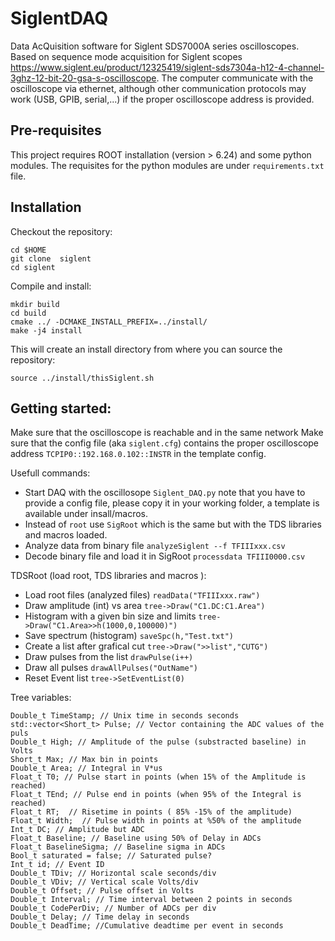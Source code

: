# SiglentDAQ

Data AcQuisition software for Siglent SDS7000A series oscilloscopes. Based on sequence mode acquisition for Siglent scopes https://www.siglent.eu/product/12325419/siglent-sds7304a-h12-4-channel-3ghz-12-bit-20-gsa-s-oscilloscope. The computer communicate with the oscilloscope via ethernet, although other communication protocols may work (USB, GPIB, serial,...) if the proper oscilloscope address is provided.

## Pre-requisites

This project requires ROOT installation (version > 6.24) and some python modules. The requisites for the python modules are under `requirements.txt` file.

## Installation

Checkout the repository:
```
cd $HOME
git clone  siglent
cd siglent
```
Compile and install:
```
mkdir build
cd build
cmake ../ -DCMAKE_INSTALL_PREFIX=../install/ 
make -j4 install
```
This will create an install directory from where you can source the repository:

```
source ../install/thisSiglent.sh
```

## Getting started:

Make sure that the oscilloscope is reachable and in the same network Make sure that the config file (aka `siglent.cfg`) contains the proper oscilloscope address `TCPIP0::192.168.0.102::INSTR` in the template config.

Usefull commands:
* Start DAQ with the oscillosope `Siglent_DAQ.py` note that you have to provide a config file, please copy it in your working folder, a template is available under insall/macros.
* Instead of `root` use `SigRoot` which is the same but with the TDS libraries and macros loaded.
* Analyze data from binary file `analyzeSiglent --f TFIIIxxx.csv`
* Decode binary file and load it in SigRoot `processdata TFIII0000.csv`

TDSRoot (load root, TDS libraries and macros ):
* Load root files (analyzed files) `readData("TFIIIxxx.raw")`
* Draw amplitude (int) vs area `tree->Draw("C1.DC:C1.Area")`
* Histogram with a given bin size and limits `tree->Draw("C1.Area>>h(1000,0,100000)")`
* Save spectrum (histogram) `saveSpc(h,"Test.txt")`
* Create a list after grafical cut `tree->Draw(">>list","CUTG")`
* Draw pulses from the list `drawPulse(i++)`
* Draw all pulses `drawAllPulses("OutName")`
* Reset Event list `tree->SetEventList(0)`

Tree variables:
```
Double_t TimeStamp; // Unix time in seconds seconds
std::vector<Short_t> Pulse; // Vector containing the ADC values of the puls
Double_t High; // Amplitude of the pulse (substracted baseline) in Volts
Short_t Max; // Max bin in points
Double_t Area; // Integral in V*us
Float_t T0; // Pulse start in points (when 15% of the Amplitude is reached)
Float_t TEnd; // Pulse end in points (when 95% of the Integral is reached)
Float_t RT;  // Risetime in points ( 85% -15% of the amplitude)
Float_t Width;  // Pulse width in points at %50% of the amplitude
Int_t DC; // Amplitude but ADC
Float_t Baseline; // Baseline using 50% of Delay in ADCs
Float_t BaselineSigma; // Baseline sigma in ADCs
Bool_t saturated = false; // Saturated pulse?
Int_t id; // Event ID
Double_t TDiv; // Horizontal scale seconds/div
Double_t VDiv; // Vertical scale Volts/div
Double_t Offset; // Pulse offset in Volts
Double_t Interval; // Time interval between 2 points in seconds
Double_t CodePerDiv; // Number of ADCs per div
Double_t Delay; // Time delay in seconds
Double_t DeadTime; //Cumulative deadtime per event in seconds
```


